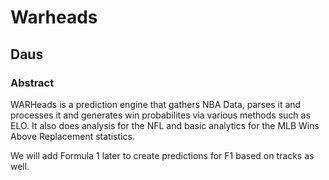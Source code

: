 # Warheads

## Daus

### Abstract

WARHeads is a prediction engine that gathers NBA Data, parses it and processes it and generates win probabilites via various methods such as ELO. It also does analysis for the NFL and basic analytics for the MLB Wins Above Replacement statistics.

We will add Formula 1 later to create predictions for F1 based on tracks as well. 
